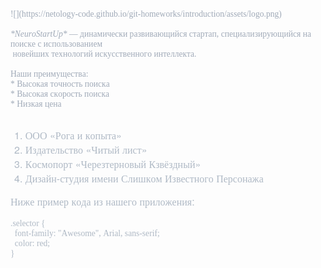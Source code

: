 <!DOCTYPE html PUBLIC "-//W3C//DTD HTML 4.01//EN" "http://www.w3.org/TR/html4/strict.dtd">
<html>
<head>
  <meta http-equiv="Content-Type" content="text/html; charset=utf-8">
  <meta http-equiv="Content-Style-Type" content="text/css">
  <title></title>
  <meta name="Generator" content="Cocoa HTML Writer">
  <meta name="CocoaVersion" content="2113.2">
  <style type="text/css">
    p.p1 {margin: 0.0px 0.0px 0.0px 0.0px; font: 13.6px '.AppleSystemUIFontMonospaced'; color: #a0aab8; -webkit-text-stroke: #a0aab8}
    p.p3 {margin: 0.0px 0.0px 16.0px 0.0px; font: 16.0px 'Helvetica Neue'; color: #afb9c5; -webkit-text-stroke: #afb9c5}
    p.p4 {margin: 0.0px 0.0px 0.0px 0.0px; font: 13.6px '.AppleSystemUIFontMonospaced'; color: #afb9c5; -webkit-text-stroke: #afb9c5}
    li.li2 {margin: 0.0px 0.0px 0.0px 0.0px; font: 16.0px 'Helvetica Neue'; color: #afb9c5; -webkit-text-stroke: #afb9c5}
    span.s1 {font-kerning: none}
    span.s2 {-webkit-text-stroke: 0px #000000}
    ol.ol1 {list-style-type: decimal}
  </style>
</head>
<body>
<p class="p1"><span class="s1">![](https://netology-code.github.io/git-homeworks/introduction/assets/logo.png)</span></p>
<p class="p1"><span class="s1"><br>
</span></p>
<p class="p1"><span class="s1"><i>*NeuroStartUp*</i> — динамически развивающийся стартап, специализирующийся на поиске с использованием<span class="Apple-converted-space"> </span></span></p>
<p class="p1"><span class="s1"><span class="Apple-converted-space"> </span>новейших технологий искусственного интеллекта.</span></p>
<p class="p1"><span class="s1"><br>
</span></p>
<p class="p1"><span class="s1">Наши преимущества:</span></p>
<p class="p1"><span class="s1">* Высокая точность поиска</span></p>
<p class="p1"><span class="s1">* Высокая скорость поиска</span></p>
<p class="p1"><span class="s1">* Низкая цена</span></p>
<p class="p1"><span class="s1"><br>
</span></p>
<ol class="ol1">
  <li class="li2"><span class="s2"></span><span class="s1">ООО «Рога и копыта»</span></li>
  <li class="li2"><span class="s2"></span><span class="s1">Издательство «Читый лист»</span></li>
  <li class="li2"><span class="s2"></span><span class="s1">Космопорт «Черезтерновый Кзвёздный»</span></li>
  <li class="li2"><span class="s2"></span><span class="s1">Дизайн-студия имени Слишком Известного Персонажа</span></li>
</ol>
<p class="p3"><span class="s1">Ниже пример кода из нашего приложения:</span></p>
<p class="p4"><span class="s1">.selector {</span></p>
<p class="p4"><span class="s1"><span class="Apple-converted-space">  </span>font-family: "Awesome", Arial, sans-serif;</span></p>
<p class="p4"><span class="s1"><span class="Apple-converted-space">  </span>color: red;</span></p>
<p class="p4"><span class="s1">}</span></p>
<p class="p1"><span class="s1"><br>
</span></p>
</body>
</html>
